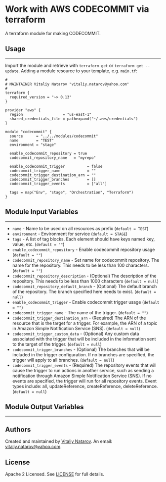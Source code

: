 # Work with AWS CODECOMMIT via terraform

A terraform module for making CODECOMMIT.


## Usage
----------------------
Import the module and retrieve with ```terraform get``` or ```terraform get --update```. Adding a module resource to your template, e.g. `main.tf`:

```
#
# MAINTAINER Vitaliy Natarov "vitaliy.natarov@yahoo.com"
#
terraform {
  required_version = "~> 0.13"
}

provider "aws" {
  region                  = "us-east-1"
  shared_credentials_file = pathexpand("~/.aws/credentials")
}

module "codecommit" {
  source      = "../../modules/codecommit"
  name        = "TEST"
  environment = "stage"

  enable_codecommit_repository = true
  codecommit_repository_name   = "myrepo"

  enable_codecommit_trigger          = false
  codecommit_trigger_name            = ""
  codecommit_trigger_destination_arn = ""
  codecommit_trigger_branches        = []
  codecommit_trigger_events          = ["all"]

  tags = map("Env", "stage", "Orchestration", "Terraform")
}
```

## Module Input Variables
----------------------
- `name` - Name to be used on all resources as prefix (`default = TEST`)
- `environment` - Environment for service (`default = STAGE`)
- `tags` - A list of tag blocks. Each element should have keys named key, value, etc. (`default = ""`)
- `enable_codecommit_repository` - Enable codecommit repository usage (`default = ""`)
- `codecommit_repository_name` - Set name for codecommit repository. The name for the repository. This needs to be less than 100 characters. (`default = ""`)
- `codecommit_repository_description` - (Optional) The description of the repository. This needs to be less than 1000 characters (`default = null`)
- `codecommit_repository_default_branch` - (Optional) The default branch of the repository. The branch specified here needs to exist. (`default = null`)
- `enable_codecommit_trigger` - Enable codecommit trigger usage (`default = ""`)
- `codecommit_trigger_name` - The name of the trigger. (`default = ""`)
- `codecommit_trigger_destination_arn` - (Required) The ARN of the resource that is the target for a trigger. For example, the ARN of a topic in Amazon Simple Notification Service (SNS). (`default = null`)
- `codecommit_trigger_custom_data` - (Optional) Any custom data associated with the trigger that will be included in the information sent to the target of the trigger. (`default = null`)
- `codecommit_trigger_branches` - (Optional) The branches that will be included in the trigger configuration. If no branches are specified, the trigger will apply to all branches. (`default = null`)
- `codecommit_trigger_events` - (Required) The repository events that will cause the trigger to run actions in another service, such as sending a notification through Amazon Simple Notification Service (SNS). If no events are specified, the trigger will run for all repository events. Event types include: all, updateReference, createReference, deleteReference. (`default = null`)

## Module Output Variables
----------------------


## Authors

Created and maintained by [Vitaliy Natarov](https://github.com/SebastianUA). An email: [vitaliy.natarov@yahoo.com](vitaliy.natarov@yahoo.com).

## License

Apache 2 Licensed. See [LICENSE](https://github.com/SebastianUA/terraform/blob/master/LICENSE) for full details.
